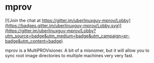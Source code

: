 # mprov

[![Join the chat at https://gitter.im/uberlinuxguy-mprov/Lobby](https://badges.gitter.im/uberlinuxguy-mprov/Lobby.svg)](https://gitter.im/uberlinuxguy-mprov/Lobby?utm_source=badge&utm_medium=badge&utm_campaign=pr-badge&utm_content=badge)

mprov is a MultiPROVisioner.  A bit of a misnomer, but it will allow you to sync root image directories to multiple machines very very fast.
